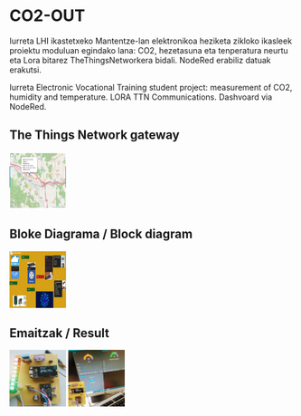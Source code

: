 # CO2-OUT
Iurreta LHI ikastetxeko Mantentze-lan elektronikoa heziketa zikloko ikasleek proiektu moduluan egindako lana: CO2, hezetasuna eta tenperatura neurtu eta Lora bitarez TheThingsNetworkera bidali. NodeRed erabiliz datuak erakutsi.

Iurreta Electronic Vocational Training student project: measurement of CO2, humidity and temperature. LORA TTN Communications. Dashvoard via NodeRed.

## The Things Network gateway

<img src="./mapa.png" width="100" height="100">


## Bloke Diagrama / Block diagram 

<img src="./eskema.png" width="100" height="100">

## Emaitzak / Result
<img src="./plaka.jpeg" width="100" height="100">
<img src="./plakaNode.jpeg" width="100" height="100">
